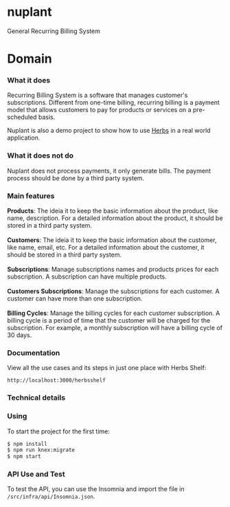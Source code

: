 # nuplant

General Recurring Billing System

# Domain

### What it does

Recurring Billing System is a software that manages customer's subscriptions. Different from one-time billing, recurring billing is a payment model that allows customers to pay for products or services on a pre-scheduled basis.

Nuplant is also a demo project to show how to use [Herbs](https://herbsjs.org) in a real world application.

### What it does not do

Nuplant does not process payments, it only generate bills. The payment process should be done by a third party system.

### Main features

**Products**: The ideia it to keep the basic information about the product, like name, description. For a detailed information about the product, it should be stored in a third party system.
<br><br>
**Customers**: The ideia it to keep the basic information about the customer, like name, email, etc. For a detailed information about the customer, it should be stored in a third party system.
<br><br>
**Subscriptions**: Manage subscriptions names and products prices for each subscription. A subscription can have multiple products.
<br><br>
**Customers Subscriptions**: Manage the subscriptions for each customer. A customer can have more than one subscription.
<br><br>
**Billing Cycles**: Manage the billing cycles for each customer subscription. A billing cycle is a period of time that the customer will be charged for the subscription. For example, a monthly subscription will have a billing cycle of 30 days. 


### Documentation

View all the use cases and its steps in just one place with Herbs Shelf:

```
http://localhost:3000/herbsshelf
```

### Technical details

### Using

To start the project for the first time:

```bash
$ npm install
$ npm run knex:migrate 
$ npm start
```


### API Use and Test

To test the API, you can use the Insomnia and import the file in `/src/infra/api/Insomnia.json`.